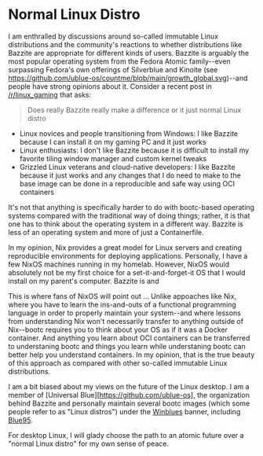 # Normal Linux Distro

I am enthralled by discussions around so-called immutable Linux distributions and the community's reactions to whether distributions like Bazzite are appropriate for different kinds of users. Bazzite is arguably the most popular operating system from the Fedora Atomic family--even surpassing Fedora's own offerings of Silverblue and Kinoite (see https://github.com/ublue-os/countme/blob/main/growth_global.svg)--and people have strong opinions about it. Consider a recent post in [/r/linux_gaming](https://www.reddit.com/r/linux_gaming/comments/1ku7phr/does_really_bazzite_really_make_a_difference_or/) that asks:

> Does really Bazzite really make a difference or it just normal Linux distro 

- Linux novices and people transitioning from Windows: I like Bazzite because I can install it on my gaming PC and it just works
- Linux enthusiasts: I don't like Bazzite because it is difficult to install my favorite tiling window manager and custom kernel tweaks
- Grizzled Linux veterans and cloud-native developers: I like Bazzite because it just works and any changes that I do need to make to the base image can be done in a reproducible and safe way using OCI containers

It's not that anything is specifically harder to do with bootc-based operating systems compared with the traditional way of doing things; rather, it is that one has to think about the operating system in a different way. Bazzite is less of an operating system and more of just a Containerfile.



In my opinion, Nix provides a great model for Linux servers and creating reproducible environments for deploying applications. Personally, I have a few NixOS machines running in my homelab. However, NixOS would absolutely not be my first choice for a set-it-and-forget-it OS that I would install on my parent's computer. Bazzite is and 

This is where fans of NixOS will point out ... Unlike appoaches like Nix, where you have to learn the ins-and-outs of a functional programming language in order to properly maintain your system--and where lessons from understanding Nix won't necessarily transfer to anything outside of Nix--bootc requires you to think about your OS as if it was a Docker container. And anything you learn about OCI containers can be transferred to understaning bootc and things you learn while understaning bootc can better help you understand containers. In my opinion, that is the true beauty of this approach as compared with other so-called immutable Linux distributions. 

I am a bit biased about my views on the future of the Linux desktop. I am a member of [Universal Blue][https://github.com/ublue-os], the organization behind Bazzite and personally maintain several bootc images (which some people refer to as "Linux distros") under the [Winblues](https://github.com/winblues) banner, including [Blue95](https://github.com/winblues/blue95).

For desktop Linux, I will glady choose the path to an atomic future over a "normal Linux distro" for my own sense of peace.
